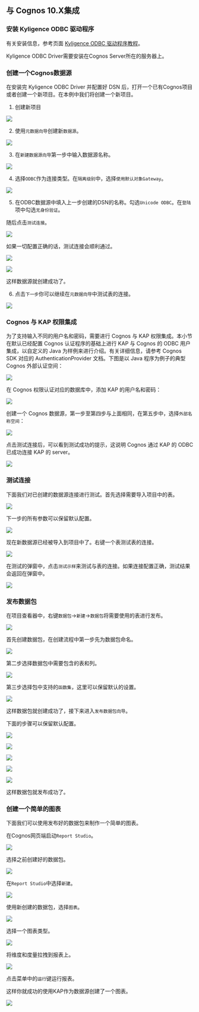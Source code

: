 ## 与 Cognos 10.X集成

### 安装 Kyligence ODBC 驱动程序

有关安装信息，参考页面 [Kyligence ODBC 驱动程序教程](../driver/kyligence_odbc.cn.md)。

Kyligence ODBC Driver需要安装在Cognos Server所在的服务器上。

### 创建一个Cognos数据源

在安装完 Kyligence ODBC Driver 并配置好 DSN 后，打开一个已有Cognos项目或者创建一个新项目。在本例中我们将创建一个新项目。

1. 创建新项目

![](images/cognos/1.png)

2. 使用`元数据向导`创建新`数据源`。

![](images/cognos/2.png)

3. 在`新建数据源向导`第一步中输入数据源名称。

![](images/cognos/3.png)

4. 选择`ODBC`作为连接类型。在`隔离级别`中，选择`使用默认对象Gateway`。

![](images/cognos/4.png)

5. 在ODBC数据源中填入上一步创建的DSN的名称。勾选`Unicode ODBC`。在`登陆`项中勾选`无身份验证`。

随后点击`测试连接`。

![](images/cognos/6.png)

如果一切配置正确的话，测试连接会顺利通过。

![](images/cognos/7.png)

![](images/cognos/8.png)

这样数据源就创建成功了。

6. 点击`下一步`你可以继续在`元数据向导`中测试表的连接。

![](images/cognos/9.png)



### Cognos 与 KAP 权限集成

为了支持输入不同的用户名和密码，需要进行 Cognos 与 KAP 权限集成。本小节在默认已经配置 Cognos 认证程序的基础上进行 KAP 与 Cognos 的 ODBC 用户集成，以自定义的 Java 为样例来进行介绍。有关详细信息，请参考 Cognos SDK 对应的 AuthenticationProvider 文档。下图是以 Java 程序为例子的典型 Cognos 外部认证空间：

![](images/cognos/cognos_acl_1.png)

在 Cognos 权限认证对应的数据库中，添加 KAP 的用户名和密码：

![](images/cognos/cognos_acl_2.png)

创建一个 Cognos 数据源，第一步至第四步与上面相同，在第五步中，选择`外部名称空间`：

![](images/cognos/cognos_acl_3.png)



点击测试连接后，可以看到测试成功的提示，这说明 Cognos 通过 KAP 的 ODBC 已成功连接 KAP 的 server。

![](images/cognos/cognos_acl_4.png)



### 测试连接

下面我们对已创建的数据源连接进行测试。首先选择需要导入项目中的表。

![](images/cognos/10.png)

下一步的所有参数可以保留默认配置。

![](images/cognos/11.png)

现在新数据源已经被导入到项目中了。右键一个表测试表的连接。

![](images/cognos/12.png)

在测试的弹窗中，点击`测试示样`来测试与表的连接。如果连接配置正确，测试结果会返回在弹窗中。

![](images/cognos/13.png)

### 发布数据包

在项目查看器中，右键`数据包`->`新建`->`数据包`将需要使用的表进行发布。

![](images/cognos/14.png)

首先创建数据包，在创建流程中第一步先为数据包命名。

![](images/cognos/15.png)

第二步选择数据包中需要包含的表和列。

![](images/cognos/16.png)

第三步选择包中支持的`函数集`，这里可以保留默认的设置。

![](images/cognos/17.png)

这样数据包就创建成功了，接下来进入`发布数据包向导`。

下面的步骤可以保留默认配置。

![](images/cognos/18.png)

![](images/cognos/19.png)

![](images/cognos/20.png)

![](images/cognos/21.png)

![](images/cognos/22.png)

这样数据包就发布成功了。

### 创建一个简单的图表

下面我们可以使用发布好的数据包来制作一个简单的图表。

在Cognos网页端启动`Report Studio`。

![](images/cognos/23.png)

选择之前创建好的数据包。

![](images/cognos/32.png)

在`Report Studio`中选择`新建`。

![](images/cognos/24.png)

使用新创建的数据包，选择`图表`。

![](images/cognos/25.png)

选择一个图表类型。

![](images/cognos/26.png)

将维度和度量拉拽到报表上。

![](images/cognos/27.png)

点击菜单中的`运行`键运行报表。

这样你就成功的使用KAP作为数据源创建了一个图表。

![](images/cognos/28.png)

